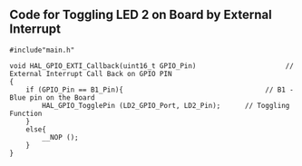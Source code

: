 ## Code for Toggling LED 2 on Board by External Interrupt 

```
#include"main.h"

void HAL_GPIO_EXTI_Callback(uint16_t GPIO_Pin)                      // External Interrupt Call Back on GPIO PIN
{
	if (GPIO_Pin == B1_Pin){                                   // B1 - Blue pin on the Board
		HAL_GPIO_TogglePin (LD2_GPIO_Port, LD2_Pin);      // Toggling Function
	}
	else{
		__NOP ();
	}
}

```
